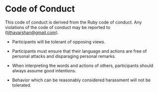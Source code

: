 # Code of Conduct

This code of conduct is derived from the Ruby code of conduct. Any violations of the code of conduct may be reported to <Thavarshan Thayananthajothy> (tjthavarshan@gmail.com).

-   Participants will be tolerant of opposing views.

-   Participants must ensure that their language and actions are free of personal attacks and disparaging personal remarks.

-   When interpreting the words and actions of others, participants should always assume good intentions.

-   Behavior which can be reasonably considered harassment will not be tolerated.
